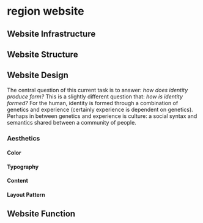 # region website

## Website Infrastructure

## Website Structure

## Website Design
The central question of this current task is to answer: _how does identity produce form?_ This is a slightly different question that: _how is identity formed?_ For the human, identity is formed through a combination of genetics and experience (certainly experience is dependent on genetics). Perhaps in between genetics and experience is culture: a social syntax and semantics shared between a community of people.

### Aesthetics

#### Color

#### Typography

#### Content

#### Layout Pattern

## Website Function
